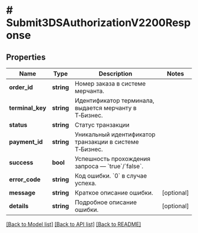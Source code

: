 # # Submit3DSAuthorizationV2200Response

## Properties

Name | Type | Description | Notes
------------ | ------------- | ------------- | -------------
**order_id** | **string** | Номер заказа в системе мерчанта. |
**terminal_key** | **string** | Идентификатор терминала, выдается мерчанту в Т‑Бизнес. |
**status** | **string** | Статус транзакции |
**payment_id** | **string** | Уникальный идентификатор транзакции в системе Т‑Бизнес. |
**success** | **bool** | Успешность прохождения запроса — &#x60;true&#x60;/&#x60;false&#x60;. |
**error_code** | **string** | Код ошибки. &#x60;0&#x60; в случае успеха. |
**message** | **string** | Краткое описание ошибки. | [optional]
**details** | **string** | Подробное описание ошибки. | [optional]

[[Back to Model list]](../../README.md#models) [[Back to API list]](../../README.md#endpoints) [[Back to README]](../../README.md)
